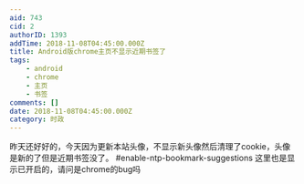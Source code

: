 ```yaml
---
aid: 743
cid: 2
authorID: 1393
addTime: 2018-11-08T04:45:00.000Z
title: Android版chrome主页不显示近期书签了
tags:
    - android
    - chrome
    - 主页
    - 书签
comments: []
date: 2018-11-08T04:45:00.000Z
category: 时政
---
```


昨天还好好的，今天因为更新本站头像，不显示新头像然后清理了cookie，头像是新的了但是近期书签没了。 #enable-ntp-bookmark-suggestions 这里也是显示已开启的，请问是chrome的bug吗

